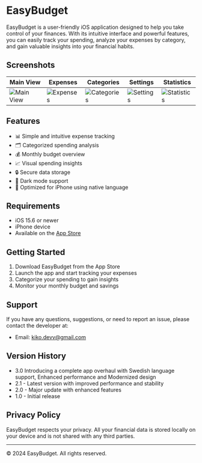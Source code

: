 # EasyBudget

EasyBudget is a user-friendly iOS application designed to help you take control
of your finances. With its intuitive interface and powerful features, you can
easily track your spending, analyze your expenses by category, and gain valuable
insights into your financial habits.

## Screenshots

| Main View                                                                                     | Expenses                                                                                     | Categories                                                                                     | Settings                                                                                     | Statistics                                                                                     |
| --------------------------------------------------------------------------------------------- | -------------------------------------------------------------------------------------------- | ---------------------------------------------------------------------------------------------- | -------------------------------------------------------------------------------------------- | ---------------------------------------------------------------------------------------------- |
| ![Main View](https://github.com/user-attachments/assets/b15c813e-403e-46f4-9711-314e369c271e) | ![Expenses](https://github.com/user-attachments/assets/e44ada2f-431f-4e67-9b1d-69aa9ce4246e) | ![Categories](https://github.com/user-attachments/assets/7d71d93c-9efc-4c21-b434-a8c3618d6aa5) | ![Settings](https://github.com/user-attachments/assets/91440d66-7b55-4c23-9e71-ffd2554b8da4) | ![Statistics](https://github.com/user-attachments/assets/17a65a14-455a-4b3f-b4c0-c1092a1d7bc8) |

## Features

- 📊 Simple and intuitive expense tracking
- 🗂️ Categorized spending analysis
- 💰 Monthly budget overview
- 📈 Visual spending insights
- 🔒 Secure data storage
- 🌙 Dark mode support
- 📱 Optimized for iPhone using native language

## Requirements

- iOS 15.6 or newer
- iPhone device
- Available on the [App Store](https://apps.apple.com/app/easybudget)

## Getting Started

1. Download EasyBudget from the App Store
2. Launch the app and start tracking your expenses
3. Categorize your spending to gain insights
4. Monitor your monthly budget and savings

## Support

If you have any questions, suggestions, or need to report an issue, please
contact the developer at:

- Email: kiko.devv@gmail.com

## Version History

- 3.0 Introducing a complete app overhaul with Swedish language support,
  Enhanced performance and Modernized design
- 2.1 - Latest version with improved performance and stability
- 2.0 - Major update with enhanced features
- 1.0 - Initial release

## Privacy Policy

EasyBudget respects your privacy. All your financial data is stored locally on
your device and is not shared with any third parties.

---

© 2024 EasyBudget. All rights reserved.
